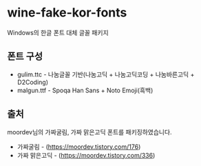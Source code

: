 # wine-fake-kor-fonts

Windows의 한글 폰트 대체 글꼴 패키지

## 폰트 구성

* gulim.ttc - 나눔글꼴 기반(나눔고딕 + 나눔고딕코딩 + 나눔바른고딕 + D2Coding)
* malgun.ttf - Spoqa Han Sans + Noto Emoji(흑백)

## 출처

moordev님의 가짜굴림, 가짜 맑은고딕 폰트를 패키징하였습니다.

* 가짜굴림 - (https://moordev.tistory.com/176)
* 가짜 맑은고딕 - (https://moordev.tistory.com/336)

